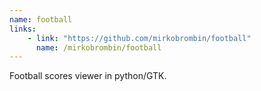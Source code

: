 ```yaml
---
name: football
links: 
    - link: "https://github.com/mirkobrombin/football"
      name: /mirkobrombin/football
---
```

<p>Football scores viewer in python/GTK.</p>